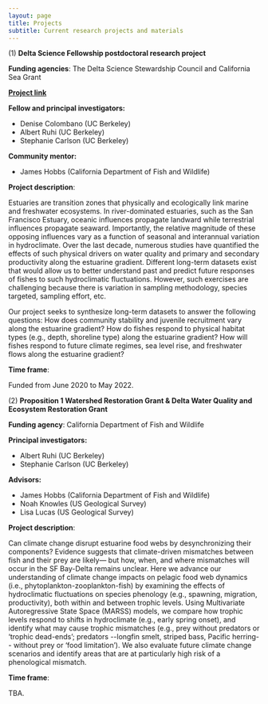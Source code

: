 ```yaml
---
layout: page
title: Projects
subtitle: Current research projects and materials
---
```


(1) **Delta Science Fellowship postdoctoral research project**

**Funding agencies**: The Delta Science Stewardship Council and California Sea Grant

[**Project link**](https://caseagrant.ucsd.edu/project/estuarine-fish-community-responses-to-climate-flow-and-habitat) 

**Fellow and principal investigators:** 
- Denise Colombano (UC Berkeley)
- Albert Ruhi (UC Berkeley)
- Stephanie Carlson (UC Berkeley)

**Community mentor:**
- James Hobbs (California Department of Fish and Wildlife)

**Project description**: 

Estuaries are transition zones that physically and ecologically link marine and freshwater ecosystems. In river-dominated estuaries, such as the San Francisco Estuary, oceanic influences propagate landward while terrestrial influences propagate seaward. Importantly, the relative magnitude of these opposing influences vary as a function of seasonal and interannual variation in hydroclimate. Over the last decade, numerous studies have quantified the effects of such physical drivers on water quality and primary and secondary productivity along the estuarine gradient. Different long-term datasets exist that would allow us to better understand past and predict future responses of fishes to such hydroclimatic fluctuations. However, such exercises are challenging because there is variation in sampling methodology, species targeted, sampling effort, etc. 

Our project seeks to synthesize long-term datasets to answer the following questions: How does community stability and juvenile recruitment vary along the estuarine gradient? How do fishes respond to physical habitat types (e.g., depth, shoreline type) along the estuarine gradient? How will fishes respond to future climate regimes, sea level rise, and freshwater flows along the estuarine gradient? 

**Time frame**:

Funded from June 2020 to May 2022.



(2) **Proposition 1 Watershed Restoration Grant & Delta Water Quality and Ecosystem Restoration Grant**


**Funding agency**: California Department of Fish and Wildlife

**Principal investigators:** 
- Albert Ruhi (UC Berkeley)
- Stephanie Carlson (UC Berkeley)

**Advisors:**
- James Hobbs (California Department of Fish and Wildlife)
- Noah Knowles (US Geological Survey)
- Lisa Lucas (US Geological Survey)

**Project description**: 

Can climate change disrupt estuarine food webs by desynchronizing their components? Evidence suggests that climate-driven mismatches between fish and their prey are likely— but how, when, and where mismatches will occur in the SF Bay-Delta remains unclear. Here we advance our understanding of climate change impacts on pelagic food web dynamics (i.e., phytoplankton-zooplankton-fish) by examining the effects of hydroclimatic fluctuations on species phenology (e.g., spawning, migration, productivity), both within and between trophic levels. Using Multivariate Autoregressive State Space (MARSS) models, we compare how trophic levels respond to shifts in hydroclimate (e.g., early spring onset), and identify what may cause trophic mismatches (e.g., prey without predators or ‘trophic dead-ends’; predators --longfin smelt, striped bass, Pacific herring-- without prey or ‘food limitation’). We also evaluate future climate change scenarios and identify areas that are at particularly high risk of a phenological mismatch.

**Time frame**:

TBA.
